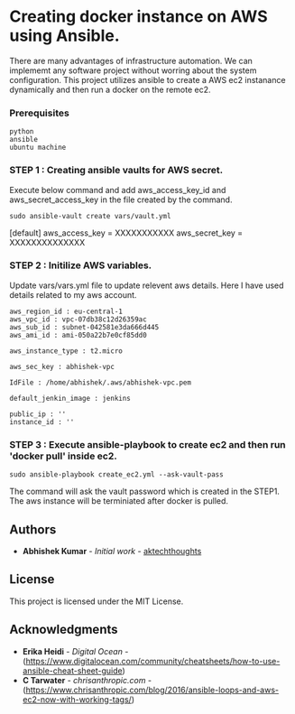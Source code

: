 # Creating docker instance on AWS using Ansible.

There are many advantages of infrastructure automation. We can implememt any software project without worring about the system configuration. This project utilizes ansible to create a AWS ec2 instanance dynamically and then run a docker on the remote ec2. 


### Prerequisites

```
python
ansible
ubuntu machine

```

### STEP 1 : Creating ansible vaults for AWS secret.

Execute below command and add aws_access_key_id and aws_secret_access_key in the file created by the command.

```
sudo ansible-vault create vars/vault.yml
```

[default]
aws_access_key = XXXXXXXXXXX
aws_secret_key = XXXXXXXXXXXXXX

### STEP 2 : Initilize AWS variables.

Update vars/vars.yml file to update relevent aws details. Here I have used details related to my aws account.

```
aws_region_id : eu-central-1
aws_vpc_id : vpc-07db38c12d26359ac
aws_sub_id : subnet-042581e3da666d445
aws_ami_id : ami-050a22b7e0cf85dd0

aws_instance_type : t2.micro

aws_sec_key : abhishek-vpc

IdFile : /home/abhishek/.aws/abhishek-vpc.pem

default_jenkin_image : jenkins

public_ip : ''
instance_id : ''

```

### STEP 3 : Execute ansible-playbook to create ec2 and then run 'docker pull' inside ec2.
```
sudo ansible-playbook create_ec2.yml --ask-vault-pass
```
The command will ask the vault password which is created in the STEP1. The aws instance will be terminiated after docker is pulled.

## Authors

* **Abhishek Kumar** - *Initial work* - [aktechthoughts](https://github.com/aktechthoughts)


## License

This project is licensed under the MIT License.

## Acknowledgments

* **Erika Heidi** - *Digital Ocean* - (https://www.digitalocean.com/community/cheatsheets/how-to-use-ansible-cheat-sheet-guide)
* **C Tarwater** - *chrisanthropic.com* - (https://www.chrisanthropic.com/blog/2016/ansible-loops-and-aws-ec2-now-with-working-tags/)

